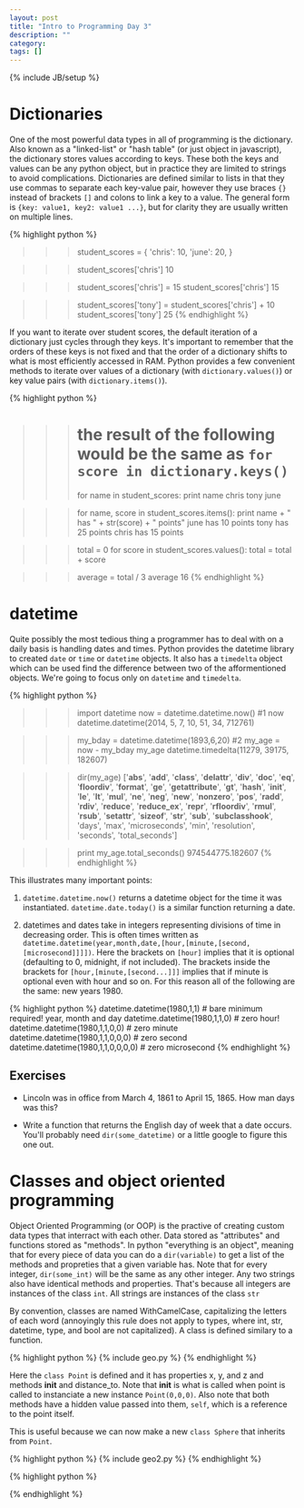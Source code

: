 ```yaml
---
layout: post
title: "Intro to Programming Day 3"
description: ""
category: 
tags: []
---
```

{% include JB/setup %}

# Dictionaries

One of the most powerful data types in all of programming is the dictionary. Also known as a "linked-list" or "hash table" (or just object in javascript), the dictionary stores values according to keys. These both the keys and values can be any python object, but in practice they are limited to strings to avoid complications. Dictionaries are defined similar to lists in that they use commas to separate each key-value pair, however they use braces `{}` instead of brackets `[]` and colons to link a key to a value. The general form is `{key: value1, key2: value1 ...}`, but for clarity they are usually written on multiple lines.

{% highlight python %}
>>> student_scores = {
        'chris': 10,
        'june': 20,
    }

>>> student_scores['chris']
10

>>> student_scores['chris'] = 15
>>> student_scores['chris']
15

>>> student_scores['tony'] = student_scores['chris'] + 10
>>> student_scores['tony']
25
{% endhighlight %}

If you want to iterate over student scores, the default iteration of a dictionary just cycles through they keys. It's important to remember that the orders of these keys is not fixed and that the order of a dictionary shifts to what is most efficiently accessed in RAM. Python provides a few convenient methods to iterate over values of a dictionary (with `dictionary.values()`) or key value pairs (with `dictionary.items()`).

{% highlight python %}
>>> # the result of the following would be the same as `for score in dictionary.keys()`
>>> for name in student_scores:
       print name
chris
tony
june

>>> for name, score in student_scores.items():
       print name + " has " + str(score) + " points"
june has 10 points
tony has 25 points
chris has 15 points

>>> total = 0
    for score in student_scores.values():
       total = total + score

>>> average = total / 3
>>> average
16
{% endhighlight %}

# datetime

Quite possibly the most tedious thing a programmer has to deal with on a daily basis is handling dates and times. Python provides the datetime library to created `date` or `time` or `datetime` objects. It also has a `timedelta` object which can be used find the difference between two of the afformentioned objects. We're going to focus only on `datetime` and `timedelta`.

{% highlight python %}
>>> import datetime
>>> now = datetime.datetime.now() #1
>>> now
datetime.datetime(2014, 5, 7, 10, 51, 34, 712761)

>>> my_bday = datetime.datetime(1893,6,20) #2
>>> my_age = now - my_bday
>>> my_age
datetime.timedelta(11279, 39175, 182607)

>>> dir(my_age)
['__abs__', '__add__', '__class__', '__delattr__', '__div__', '__doc__', '__eq__', '__floordiv__',
 '__format__', '__ge__', '__getattribute__', '__gt__', '__hash__', '__init__', '__le__', '__lt__',
 '__mul__', '__ne__', '__neg__', '__new__', '__nonzero__', '__pos__', '__radd__', '__rdiv__',
 '__reduce__', '__reduce_ex__', '__repr__', '__rfloordiv__', '__rmul__', '__rsub__', '__setattr__',
 '__sizeof__', '__str__', '__sub__', '__subclasshook__', 'days', 'max', 'microseconds', 'min',
 'resolution', 'seconds', 'total_seconds']

>>> print my_age.total_seconds()
974544775.182607
{% endhighlight %}

This illustrates many important points:

1) `datetime.datetime.now()` returns a datetime object for the time it was instantiated. `datetime.date.today()` is a similar function returning a date.

2) datetimes and dates take in integers representing divisions of time in decreasing order. This is often times written as `datetime.datetime(year,month,date,[hour,[minute,[second,[microsecond]]]])`. Here the brackets on `[hour]` implies that it is optional (defaulting to 0, midnight, if not included). The brackets inside the brackets for `[hour,[minute,[second...]]]` implies that if minute is optional even with hour and so on. For this reason all of the following are the same: new years 1980.

{% highlight python %}
datetime.datetime(1980,1,1)          # bare minimum required! year, month and day
datetime.datetime(1980,1,1,0)        # zero hour!
datetime.datetime(1980,1,1,0,0)      # zero minute
datetime.datetime(1980,1,1,0,0,0)    # zero second
datetime.datetime(1980,1,1,0,0,0,0)  # zero microsecond
{% endhighlight %}

## Exercises

* Lincoln was in office from March 4, 1861 to April 15, 1865. How man days was this?

* Write a function that returns the English day of week that a date occurs. You'll probably need `dir(some_datetime)` or a little google to figure this one out.

# Classes and object oriented programming

Object Oriented Programming (or OOP) is the practive of creating custom data types that interract with each other. Data stored as "attributes" and functions stored as "methods". In python "everything is an object", meaning that for every piece of data you can do a `dir(variable)` to get a list of the methods and propreties that a given variable has. Note that for every integer, `dir(some_int)` will be the same as any other integer. Any two strings also have identical methods and properties. That's because all integers are instances of the class `int`. All strings are instances of the class `str`

By convention, classes are named WithCamelCase, capitalizing the letters of each word (annoyingly this rule does not apply to types, where int, str, datetime, type, and bool are not capitalized). A class is defined similary to a function.

{% highlight python %}
{% include geo.py %}
{% endhighlight %}

Here the `class Point` is defined and it has properties x, y, and z and methods __init__ and distance_to. Note that __init__ is what is called when point is called to instanciate a new instance `Point(0,0,0)`. Also note that both methods have a hidden value passed into them, `self`, which is a reference to the point itself.

This is useful because we can now make a new `class Sphere` that inherits from `Point`.

{% highlight python %}
{% include geo2.py %}
{% endhighlight %}

{% highlight python %}

{% endhighlight %}
